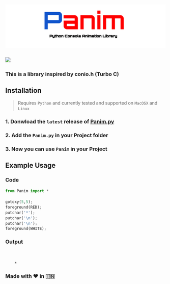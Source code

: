 ## <img src="Panim.svg"/> 
### <img src="https://img.shields.io/github/license/mashape/apistatus.svg?longCache=true&style=for-the-badge"/> 
### This is a library inspired by conio.h (Turbo C)

## Installation
> Requires `Python` and currently tested and supported on `MacOSX` and `Linux`
### 1. Donwload the `latest` release of [Panim.py](https://github.com/archanpatkar/Panim/releases/tag/0.1)
### 2. Add the `Panim.py` in your Project folder
### 3. Now you can use `Panim` in your Project

## Example Usage
### Code
```python
from Panim import *

gotoxy(5,5);
foreground(RED);
putchar('*');
putchar('\n');
putchar('\n');
foreground(WHITE);
```
### Output
```


    *
```
### Made with ❤️ in  🇮🇳
